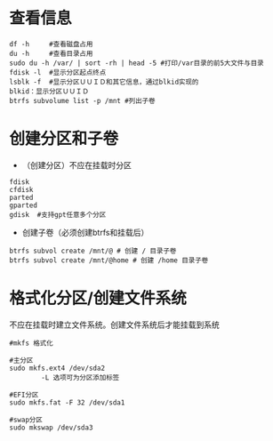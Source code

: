 # 查看信息
```shell
df -h     #查看磁盘占用
du -h     #查看目录占用
sudo du -h /var/ | sort -rh | head -5 #打印/var目录的前5大文件与目录
fdisk -l  #显示分区起点终点
lsblk -f  #显示分区ＵＵＩＤ和其它信息，通过blkid实现的
blkid：显示分区ＵＵＩＤ
btrfs subvolume list -p /mnt #列出子卷
```

# 创建分区和子卷
- （创建分区）不应在挂载时分区
```shell
fdisk
cfdisk
parted
gparted
gdisk  #支持gpt任意多个分区
```
- 创建子卷（必须创建btrfs和挂载后）
```shell
btrfs subvol create /mnt/@ # 创建 / 目录子卷
btrfs subvol create /mnt/@home # 创建 /home 目录子卷
```
# 格式化分区/创建文件系统
不应在挂载时建立文件系统。创建文件系统后才能挂载到系统
```shell
#mkfs 格式化

#主分区
sudo mkfs.ext4 /dev/sda2
		-L 选项可为分区添加标签
		
#EFI分区
sudo mkfs.fat -F 32 /dev/sda1

#swap分区
sudo mkswap /dev/sda3
```

